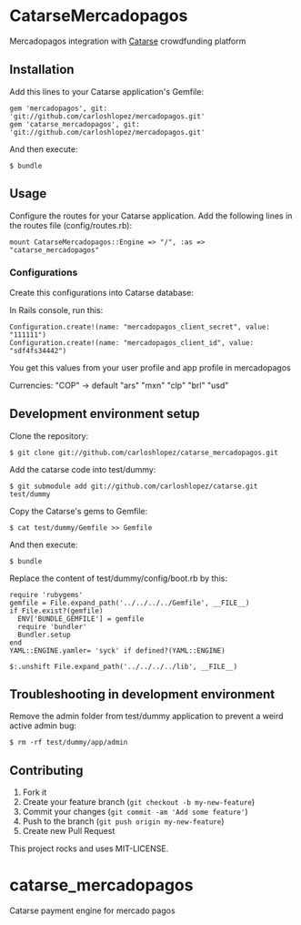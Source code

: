 # CatarseMercadopagos

Mercadopagos integration with [Catarse](http://github.com/carloshlopez/catarse) crowdfunding platform

## Installation

Add this lines to your Catarse application's Gemfile:

    gem 'mercadopagos', git: 'git://github.com/carloshlopez/mercadopagos.git'
    gem 'catarse_mercadopagos', git: 'git://github.com/carloshlopez/mercadopagos.git'

And then execute:

    $ bundle

## Usage

Configure the routes for your Catarse application. Add the following lines in the routes file (config/routes.rb):

    mount CatarseMercadopagos::Engine => "/", :as => "catarse_mercadopagos"

### Configurations

Create this configurations into Catarse database:

In Rails console, run this:

    Configuration.create!(name: "mercadopagos_client_secret", value: "111111")
    Configuration.create!(name: "mercadopagos_client_id", value: "sdf4fs34442")

You get this values from your user profile and app profile in mercadopagos

  Currencies:
    "COP" -> default
    "ars"
    "mxn"
    "clp"
    "brl"
    "usd"

## Development environment setup

Clone the repository:

    $ git clone git://github.com/carloshlopez/catarse_mercadopagos.git

Add the catarse code into test/dummy:

    $ git submodule add git://github.com/carloshlopez/catarse.git test/dummy

Copy the Catarse's gems to Gemfile:

    $ cat test/dummy/Gemfile >> Gemfile

And then execute:

    $ bundle

Replace the content of test/dummy/config/boot.rb by this:

    require 'rubygems'
    gemfile = File.expand_path('../../../../Gemfile', __FILE__)
    if File.exist?(gemfile)
      ENV['BUNDLE_GEMFILE'] = gemfile
      require 'bundler'
      Bundler.setup
    end
    YAML::ENGINE.yamler= 'syck' if defined?(YAML::ENGINE)

    $:.unshift File.expand_path('../../../../lib', __FILE__)


## Troubleshooting in development environment

Remove the admin folder from test/dummy application to prevent a weird active admin bug:

    $ rm -rf test/dummy/app/admin

## Contributing

1. Fork it
2. Create your feature branch (`git checkout -b my-new-feature`)
3. Commit your changes (`git commit -am 'Add some feature'`)
4. Push to the branch (`git push origin my-new-feature`)
5. Create new Pull Request


This project rocks and uses MIT-LICENSE.

# catarse_mercadopagos
Catarse payment engine for mercado pagos

